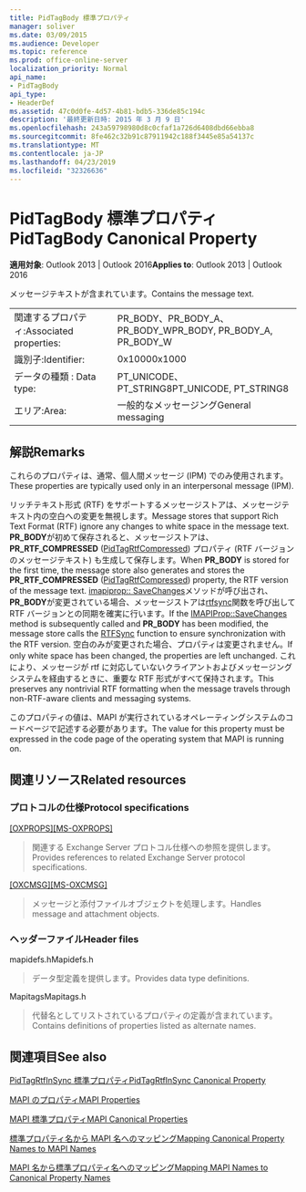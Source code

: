 ```yaml
---
title: PidTagBody 標準プロパティ
manager: soliver
ms.date: 03/09/2015
ms.audience: Developer
ms.topic: reference
ms.prod: office-online-server
localization_priority: Normal
api_name:
- PidTagBody
api_type:
- HeaderDef
ms.assetid: 47c0d0fe-4d57-4b81-bdb5-336de85c194c
description: '最終更新日時: 2015 年 3 月 9 日'
ms.openlocfilehash: 243a59798980d8c0cfaf1a726d6408dbd66ebba8
ms.sourcegitcommit: 8fe462c32b91c87911942c188f3445e85a54137c
ms.translationtype: MT
ms.contentlocale: ja-JP
ms.lasthandoff: 04/23/2019
ms.locfileid: "32326636"
---
```

# <a name="pidtagbody-canonical-property"></a><span data-ttu-id="c3a90-103">PidTagBody 標準プロパティ</span><span class="sxs-lookup"><span data-stu-id="c3a90-103">PidTagBody Canonical Property</span></span>

  
  
<span data-ttu-id="c3a90-104">**適用対象**: Outlook 2013 | Outlook 2016</span><span class="sxs-lookup"><span data-stu-id="c3a90-104">**Applies to**: Outlook 2013 | Outlook 2016</span></span> 
  
<span data-ttu-id="c3a90-105">メッセージテキストが含まれています。</span><span class="sxs-lookup"><span data-stu-id="c3a90-105">Contains the message text.</span></span>
  
|||
|:-----|:-----|
|<span data-ttu-id="c3a90-106">関連するプロパティ:</span><span class="sxs-lookup"><span data-stu-id="c3a90-106">Associated properties:</span></span>  <br/> |<span data-ttu-id="c3a90-107">PR_BODY、PR_BODY_A、PR_BODY_W</span><span class="sxs-lookup"><span data-stu-id="c3a90-107">PR_BODY, PR_BODY_A, PR_BODY_W</span></span>  <br/> |
|<span data-ttu-id="c3a90-108">識別子:</span><span class="sxs-lookup"><span data-stu-id="c3a90-108">Identifier:</span></span>  <br/> |<span data-ttu-id="c3a90-109">0x1000</span><span class="sxs-lookup"><span data-stu-id="c3a90-109">0x1000</span></span>  <br/> |
|<span data-ttu-id="c3a90-110">データの種類 : </span><span class="sxs-lookup"><span data-stu-id="c3a90-110">Data type:</span></span>  <br/> |<span data-ttu-id="c3a90-111">PT_UNICODE、PT_STRING8</span><span class="sxs-lookup"><span data-stu-id="c3a90-111">PT_UNICODE, PT_STRING8</span></span>  <br/> |
|<span data-ttu-id="c3a90-112">エリア:</span><span class="sxs-lookup"><span data-stu-id="c3a90-112">Area:</span></span>  <br/> |<span data-ttu-id="c3a90-113">一般的なメッセージング</span><span class="sxs-lookup"><span data-stu-id="c3a90-113">General messaging</span></span>  <br/> |
   
## <a name="remarks"></a><span data-ttu-id="c3a90-114">解説</span><span class="sxs-lookup"><span data-stu-id="c3a90-114">Remarks</span></span>

<span data-ttu-id="c3a90-115">これらのプロパティは、通常、個人間メッセージ (IPM) でのみ使用されます。</span><span class="sxs-lookup"><span data-stu-id="c3a90-115">These properties are typically used only in an interpersonal message (IPM).</span></span> 
  
<span data-ttu-id="c3a90-116">リッチテキスト形式 (RTF) をサポートするメッセージストアは、メッセージテキスト内の空白への変更を無視します。</span><span class="sxs-lookup"><span data-stu-id="c3a90-116">Message stores that support Rich Text Format (RTF) ignore any changes to white space in the message text.</span></span> <span data-ttu-id="c3a90-117">**PR_BODY**が初めて保存されると、メッセージストアは、 **PR_RTF_COMPRESSED** ([PidTagRtfCompressed](pidtagrtfcompressed-canonical-property.md)) プロパティ (RTF バージョンのメッセージテキスト) も生成して保存します。</span><span class="sxs-lookup"><span data-stu-id="c3a90-117">When **PR_BODY** is stored for the first time, the message store also generates and stores the **PR_RTF_COMPRESSED** ([PidTagRtfCompressed](pidtagrtfcompressed-canonical-property.md)) property, the RTF version of the message text.</span></span> <span data-ttu-id="c3a90-118">[imapiprop:: SaveChanges](imapiprop-savechanges.md)メソッドが呼び出され、 **PR_BODY**が変更されている場合、メッセージストアは[rtfsync](rtfsync.md)関数を呼び出して RTF バージョンとの同期を確実に行います。</span><span class="sxs-lookup"><span data-stu-id="c3a90-118">If the [IMAPIProp::SaveChanges](imapiprop-savechanges.md) method is subsequently called and **PR_BODY** has been modified, the message store calls the [RTFSync](rtfsync.md) function to ensure synchronization with the RTF version.</span></span> <span data-ttu-id="c3a90-119">空白のみが変更された場合、プロパティは変更されません。</span><span class="sxs-lookup"><span data-stu-id="c3a90-119">If only white space has been changed, the properties are left unchanged.</span></span> <span data-ttu-id="c3a90-120">これにより、メッセージが rtf に対応していないクライアントおよびメッセージングシステムを経由するときに、重要な RTF 形式がすべて保持されます。</span><span class="sxs-lookup"><span data-stu-id="c3a90-120">This preserves any nontrivial RTF formatting when the message travels through non-RTF-aware clients and messaging systems.</span></span> 
  
<span data-ttu-id="c3a90-121">このプロパティの値は、MAPI が実行されているオペレーティングシステムのコードページで記述する必要があります。</span><span class="sxs-lookup"><span data-stu-id="c3a90-121">The value for this property must be expressed in the code page of the operating system that MAPI is running on.</span></span> 
  
## <a name="related-resources"></a><span data-ttu-id="c3a90-122">関連リソース</span><span class="sxs-lookup"><span data-stu-id="c3a90-122">Related resources</span></span>

### <a name="protocol-specifications"></a><span data-ttu-id="c3a90-123">プロトコルの仕様</span><span class="sxs-lookup"><span data-stu-id="c3a90-123">Protocol specifications</span></span>

<span data-ttu-id="c3a90-124">[[OXPROPS]](https://msdn.microsoft.com/library/f6ab1613-aefe-447d-a49c-18217230b148%28Office.15%29.aspx)</span><span class="sxs-lookup"><span data-stu-id="c3a90-124">[[MS-OXPROPS]](https://msdn.microsoft.com/library/f6ab1613-aefe-447d-a49c-18217230b148%28Office.15%29.aspx)</span></span>
  
> <span data-ttu-id="c3a90-125">関連する Exchange Server プロトコル仕様への参照を提供します。</span><span class="sxs-lookup"><span data-stu-id="c3a90-125">Provides references to related Exchange Server protocol specifications.</span></span>
    
<span data-ttu-id="c3a90-126">[[OXCMSG]](https://msdn.microsoft.com/library/7fd7ec40-deec-4c06-9493-1bc06b349682%28Office.15%29.aspx)</span><span class="sxs-lookup"><span data-stu-id="c3a90-126">[[MS-OXCMSG]](https://msdn.microsoft.com/library/7fd7ec40-deec-4c06-9493-1bc06b349682%28Office.15%29.aspx)</span></span>
  
> <span data-ttu-id="c3a90-127">メッセージと添付ファイルオブジェクトを処理します。</span><span class="sxs-lookup"><span data-stu-id="c3a90-127">Handles message and attachment objects.</span></span>
    
### <a name="header-files"></a><span data-ttu-id="c3a90-128">ヘッダーファイル</span><span class="sxs-lookup"><span data-stu-id="c3a90-128">Header files</span></span>

<span data-ttu-id="c3a90-129">mapidefs.h</span><span class="sxs-lookup"><span data-stu-id="c3a90-129">Mapidefs.h</span></span>
  
> <span data-ttu-id="c3a90-130">データ型定義を提供します。</span><span class="sxs-lookup"><span data-stu-id="c3a90-130">Provides data type definitions.</span></span>
    
<span data-ttu-id="c3a90-131">Mapitags</span><span class="sxs-lookup"><span data-stu-id="c3a90-131">Mapitags.h</span></span>
  
> <span data-ttu-id="c3a90-132">代替名としてリストされているプロパティの定義が含まれています。</span><span class="sxs-lookup"><span data-stu-id="c3a90-132">Contains definitions of properties listed as alternate names.</span></span>
    
## <a name="see-also"></a><span data-ttu-id="c3a90-133">関連項目</span><span class="sxs-lookup"><span data-stu-id="c3a90-133">See also</span></span>



[<span data-ttu-id="c3a90-134">PidTagRtfInSync 標準プロパティ</span><span class="sxs-lookup"><span data-stu-id="c3a90-134">PidTagRtfInSync Canonical Property</span></span>](pidtagrtfinsync-canonical-property.md)


[<span data-ttu-id="c3a90-135">MAPI のプロパティ</span><span class="sxs-lookup"><span data-stu-id="c3a90-135">MAPI Properties</span></span>](mapi-properties.md)
  
[<span data-ttu-id="c3a90-136">MAPI 標準プロパティ</span><span class="sxs-lookup"><span data-stu-id="c3a90-136">MAPI Canonical Properties</span></span>](mapi-canonical-properties.md)
  
[<span data-ttu-id="c3a90-137">標準プロパティ名から MAPI 名へのマッピング</span><span class="sxs-lookup"><span data-stu-id="c3a90-137">Mapping Canonical Property Names to MAPI Names</span></span>](mapping-canonical-property-names-to-mapi-names.md)
  
[<span data-ttu-id="c3a90-138">MAPI 名から標準プロパティ名へのマッピング</span><span class="sxs-lookup"><span data-stu-id="c3a90-138">Mapping MAPI Names to Canonical Property Names</span></span>](mapping-mapi-names-to-canonical-property-names.md)

